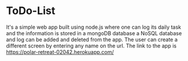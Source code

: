# ToDo-List
It's a simple web app built using node.js where one can log its daily task and the information is stored in a mongoDB database a NoSQL database and log can be added and deleted from the app. The user can create a different screen by entering any name on the url. The link to the app is https://polar-retreat-02042.herokuapp.com/ 
